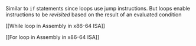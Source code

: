 Similar to `if` statements since loops use jump instructions. But loops enable instructions to be *revisited* based on the result of an evaluated condition

[[While loop in Assembly in x86-64 ISA]]

[[For loop in Assembly in x86-64 ISA]]

